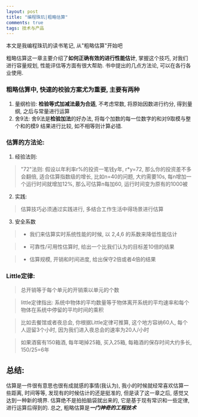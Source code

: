 ```yaml
---
layout: post
title: "编程珠玑|粗略估算"
comments: true
tags: 技术与产品
---
```


本文是我编程珠玑的读书笔记, 从"粗略估算"开始吧

粗略估算这一章主要介绍了**如何正确有效的进行性能估计**, 掌握这个技巧, 对我们进行容量规划, 性能评估等方面有很大帮助. 书中提出的几点方法论, 可以在各行各业使用.

### 粗略估算中, 快速的校验方案尤为重要, 主要有两种
1. 量纲检验: **检验等式加减法最为合适**, 不考虑常数, 将原始因数进行约分, 得到量纲, 之后与常量进行运算
2. 舍9法: 舍9法是**检验加法**的好办法, 将每个加数的每一位数字的和对9取模与整个和的模9 结果进行比较, 如不相等则计算必错.

### 估算的方法论:
1. 经验法则: 
>  "72"法则: 假设以年利率r%的投资一笔钱y年, r*y=72, 那么你的投资差不多会翻倍, 适合估算指数级的增长, 比如n=40的问题, 大约需要10s, 每n增加一个运行时间就增加12%, 那么可估算n每加60, 运行时间变为原有的1000被

2. 实践:
>  估算技巧必须通过实践进行, 多结合工作生活中得场景进行估算

3. 安全系数

> * 我们来估算实时系统性能的时候, 以 2,4,6 的系数来降低性能估计

> * 可靠性/可用性估算时, 给出一个比我们认为的目标差10倍的结果

> * 估算规模, 开销和时间进度, 给出保守2倍或者4倍的结果

###  Little定律:

>  总开销等于每个单元的开销乘以单元的个数

>  little定律指出: 系统中物体的平均数量等于物体离开系统的平均速率和每个物体在系统中停留的平均时间的乘积

>  比如去餐馆或者夜总会, 你根据Little定律可推算, 这个地方容纳60人, 每个人逗留3个小时, 因为我们进入夜总会的速率为20人/小时

>  如果酒窖有150箱酒, 每年喝掉25箱, 买入25箱, 每箱酒的保存时间大约多长, 150/25=6年

## 总结:

估算是一件很有意思也很有成就感的事情(我认为), 我小的时候就经常喜欢估算一些距离, 时间等等, 发现有的时候估计的还是挺准的, 但是读了这一章之后, 感觉又达到一种新的境界. 估算绝不是拍拍脑袋就出来的, 它是基于现有常识和一些定律, 进行运算后得到的. 总之, 粗略估算是***一门神奇的工程技术***

